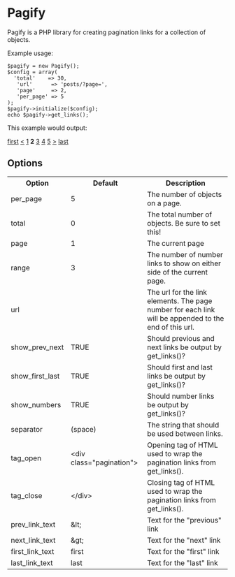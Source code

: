 Pagify
======

Pagify is a PHP library for creating pagination links for a collection of objects.

Example usage:

	$pagify = new Pagify();
	$config = array(
	  'total'    => 30,
	   'url'      => 'posts/?page=',
	   'page'     => 2,
	   'per_page' => 5
	);
	$pagify->initialize($config);
	echo $pagify->get_links();`

This example would output:

<div class="pagination"><a href="posts/?page=/1">first</a> <a href="posts/?page=/1">&lt;</a> <a href="posts/?page=/1">1</a> <strong>2</strong> <a href="posts/?page=/3">3</a> <a href="posts/?page=/4">4</a> <a href="posts/?page=/5">5</a> <a href="posts/?page=/3">&gt;</a> <a href="posts/?page=/6">last</a></div>

Options
-------

<table>
  <tr>
    <th>Option</th>
    <th>Default</th>
    <th>Description</th>
  </tr>
  <tr>
    <td>per_page</td>
    <td>5</td>
    <td>The number of objects on a page.</td>
  </tr>
  <tr>
    <td>total</td>
    <td>0</td>
    <td>The total number of objects. Be sure to set this!</td>
  </tr>
  <tr>
    <td>page</td>
    <td>1</td>
    <td>The current page</td>
  </tr>
  <tr>
    <td>range</td>
    <td>3</td>
    <td>The number of number links to show on either side of the current page.</td>
  </tr>
  <tr>
    <td>url</td>
    <td></td>
    <td>The url for the link elements. The page number for each link will be appended to the end of this url.</td>
  </tr>
  <tr>
    <td>show_prev_next</td>
    <td>TRUE</td>
    <td>Should previous and next links be output by get_links()?</td>
  </tr>
  <tr>
    <td>show_first_last</td>
    <td>TRUE</td>
    <td>Should first and last links be output by get_links()?</td>
  </tr>
  <tr>
    <td>show_numbers</td>
    <td>TRUE</td>
    <td>Should number links be output by get_links()?</td>
  </tr>
  <tr>
    <td>separator</td>
    <td>(space)</td>
    <td>The string that should be used between links.</td>
  </tr>
  <tr>
    <td>tag_open</td>
    <td>&lt;div class="pagination"&gt;</td>
    <td>Opening tag of HTML used to wrap the pagination links from get_links().</td>
  </tr>
  <tr>
    <td>tag_close</td>
    <td>&lt;/div&gt;</td>
    <td>Closing tag of HTML used to wrap the pagination links from get_links().</td>
  </tr>
  <tr>
    <td>prev_link_text</td>
    <td>&amp;lt;</td>
    <td>Text for the "previous" link</td>
  </tr>
  <tr>
    <td>next_link_text</td>
    <td>&amp;gt;</td>
    <td>Text for the "next" link</td>
  </tr>
  <tr>
    <td>first_link_text</td>
    <td>first</td>
    <td>Text for the "first" link</td>
  </tr>
  <tr>
    <td>last_link_text</td>
    <td>last</td>
    <td>Text for the "last" link</td>
  </tr>
</table>